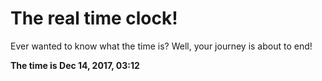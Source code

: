 # The real time clock!

Ever wanted to know what the time is? Well, your journey is about to end!

**The time is Dec 14, 2017, 03:12**